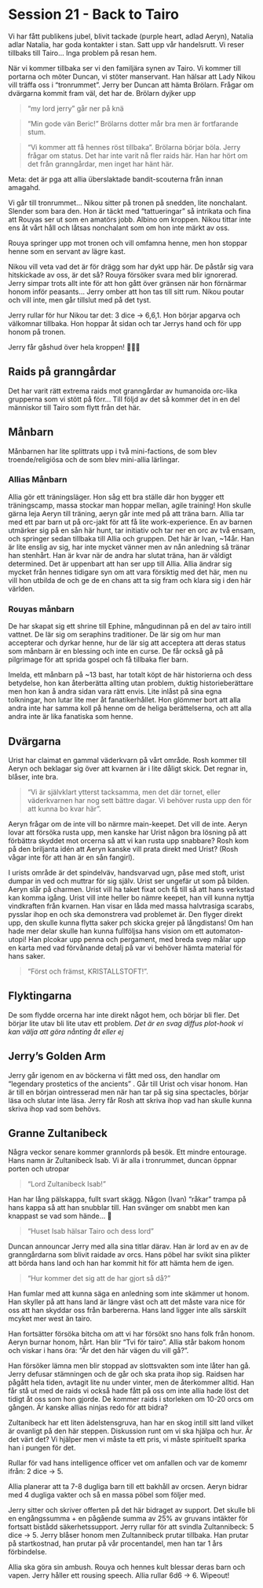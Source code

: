 # Session 21 - Back to Tairo

Vi har fått publikens jubel, blivit tackade (purple heart, adlad Aeryn), Natalia adlar Natalia, har goda kontakter i stan. Satt upp vår handelsrutt. Vi reser tillbaks till Tairo… Inga problem på resan hem.

När vi kommer tillbaka ser vi den familjära synen av Tairo. Vi kommer till portarna och möter Duncan, vi stöter manservant. Han hälsar att Lady Nikou vill träffa oss i “tronrummet”. Jerry ber Duncan att hämta Brölarn. Frågar om dvärgarna kommit fram väl, det har de. Brölarn dyjker upp

> “my lord jerry” går ner på knä

> “Min gode vän Beric!” Brölarns dotter mår bra men är fortfarande stum.

> “Vi kommer att få hennes röst tillbaka”. Brölarna börjar böla. Jerry frågar om status. Det har inte varit nå fler raids här. Han har hört om det från granngårdar, men inget har hänt här.

Meta: det är pga att allia überslaktade bandit-scouterna från innan amagahd.

Vi går till tronrummet… Nikou sitter på tronen på snedden, lite nonchalant. Slender som bara den. Hon är täckt med “tattueringar” så intrikata och fina att Rouyas ser ut som en amatörs jobb. Albino om kroppen. Nikou tittar inte ens åt vårt håll och låtsas nonchalant som om hon inte märkt av oss.

Rouya springer upp mot tronen och vill omfamna henne, men hon stoppar henne som en servant av lägre kast.

Nikou vill veta vad det är för drägg som har dykt upp här. De påstår sig vara hitskickade av oss, är det så? Rouya försöker svara med blir ignorerad. Jerry simpar trots allt inte för att hon gått över gränsen när hon förnärmar honom inför peasants… Jerry omber att hon tas till sitt rum. Nikou poutar och vill inte, men går tillslut med på det tyst.

Jerry rullar för hur Nikou tar det: 3 dice -> 6,6,1. Hon börjar apgarva och välkomnar tillbaka. Hon hoppar åt sidan och tar Jerrys hand och för upp honom på tronen.

Jerry får gåshud över hela kroppen! 🤮🤮🤮

## Raids på granngårdar

Det har varit rätt extrema raids mot granngårdar av humanoida orc-lika grupperna som vi stött på förr... Till följd av det så kommer det in en del människor till Tairo som flytt från det här.

## Månbarn

Månbarnen har lite splittrats upp i två mini-factions, de som blev troende/religiösa och de som blev mini-allia lärlingar.

### Allias Månbarn

Allia gör ett träningsläger. Hon såg ett bra ställe där hon bygger ett träningscamp, massa stockar man hoppar mellan, agile training! Hon skulle gärna leja Aeryn till träning, aeryn går inte med på att träna barn. Allia tar med ett par barn ut på orc-jakt för att få lite work-experience. En av barnen utmärker sig på en sån här hunt, tar initiativ och tar ner en orc av två ensam, och springer sedan tillbaka till Allia och gruppen. Det här är Ivan, ~14år. Han är lite enslig av sig, har inte mycket vänner men av nån anledning så tränar han stenhårt. Han är kvar när de andra har slutat träna, han är väldigt determined. Det är uppenbart att han ser upp till Allia.
Allia ändrar sig mycket från hennes tidigare syn om att vara försiktig med det här, men nu vill hon utbilda de och ge de en chans att ta sig fram och klara sig i den här världen.

### Rouyas månbarn

De har skapat sig ett shrine till Ephine, mångudinnan på en del av tairo intill vattnet. De lär sig om seraphins traditioner. De lär sig om hur man accepterar och dyrkar henne, hur de lär sig att acceptera att deras status som månbarn är en blessing och inte en curse. De får också gå på pilgrimage för att sprida gospel och få tillbaka fler barn.

Imelda, ett månbarn på ~13 bast, har totalt köpt de här historierna och dess betydelse, hon kan återberätta allting utan problem, duktig historieberättare men hon kan å andra sidan vara rätt envis. Lite inlåst på sina egna tolkningar, hon lutar lite mer åt fanatikerhållet. Hon glömmer bort att alla andra inte har samma koll på henne om de heliga berättelserna, och att alla andra inte är lika fanatiska som henne.

## Dvärgarna

Urist har claimat en gammal väderkvarn på vårt område. Rosh kommer till Aeryn och beklagar sig över att kvarnen är i lite dåligt skick. Det regnar in, blåser, inte bra.

> “Vi är självklart ytterst tacksamma, men det där tornet, eller väderkvarnen har nog sett bättre dagar. Vi behöver rusta upp den för att kunna bo kvar här”.

Aeryn frågar om de inte vill bo närmre main-keepet. Det vill de inte. Aeryn lovar att försöka rusta upp, men kanske har Urist någon bra lösning på att förbättra skyddet mot orcerna så att vi kan rusta upp snabbare? Rosh kom på den briljanta idén att Aeryn kanske vill prata direkt med Urist? (Rosh vågar inte för att han är en sån fangirl).

I urists område är det spindelväv, handsvarvad ugn, påse med stoft, urist dumpar in ved och muttrar för sig själv. Urist ser ungefär ut som på bilden. Aeryn slår på charmen. Urist vill ha taket fixat och få till så att hans verkstad kan komma igång. Urist vill inte heller bo nämre keepet, han vill kunna nyttja vindkraften från kvarnen. Han visar en låda med massa halvtrasiga scarabs, pysslar ihop en och ska demonstrera vad problemet är. Den flyger direkt upp, den skulle kunna flytta saker pch skicka grejer på långdistans! Om han hade mer delar skulle han kunna fullföljsa hans vision om ett automaton-utopi! Han plcokar upp penna och pergament, med breda svep målar upp en karta med vad förvånande detalj på var vi behöver hämta material för hans saker.

> “Först och främst, KRISTALLSTOFT!”.

## Flyktingarna

De som flydde orcerna har inte direkt något hem, och börjar bli fler. Det börjar lite utav bli lite utav ett problem. _Det är en svag diffus plot-hook vi kan välja att göra nånting åt eller ej_

## Jerry’s Golden Arm

Jerry går igenom en av böckerna vi fått med oss, den handlar om “legendary prostetics of the ancients” . Går till Urist och visar honom. Han är till en början ointresserad men när han tar på sig sina spectacles, börjar läsa och slutar inte läsa. Jerry får Rosh att skriva ihop vad han skulle kunna skriva ihop vad som behövs.

## Granne Zultanibeck

Några veckor senare kommer grannlords på besök. Ett mindre entourage. Hans namn är Zultanibeck Isab. Vi är alla i tronrummet, duncan öppnar porten och utropar

> “Lord Zultanibeck Isab!”

Han har lång pälskappa, fullt svart skägg. Någon (Ivan) “råkar” trampa på hans kappa så att han snubblar till. Han svänger om snabbt men kan knappast se vad som hände… 🤔

> “Huset Isab hälsar Tairo och dess lord”

Duncan announcar Jerry med alla sina titlar därav. Han är lord av en av de granngårdarna som blivit raidade av orcs. Hans pöbel har svikit sina plikter att börda hans land och han har kommit hit för att hämta hem de igen.

> “Hur kommer det sig att de har gjort så då?”

Han fumlar med att kunna säga en anledning som inte skämmer ut honom. Han skyller på att hans land är längre väst och att det måste vara nice för oss att han skyddar oss från barbererna. Hans land ligger inte alls särskilt mcyket mer west än tairo.

Han fortsätter försöka bitcha om att vi har försökt sno hans folk från honom. Aeryn burnar honom, hårt. Han blir “Tvi för tairo”. Allia står bakom honom och viskar i hans öra: “Är det den här vägen du vill gå?”.

Han försöker lämna men blir stoppad av slottsvakten som inte låter han gå. Jerry defusar stämningen och de går och ska prata ihop sig. Raidsen har pågått hela tiden, avtagit lite nu under vinter, men de återkommer alltid. Han får stå ut med de raids vi också hade fått på oss om inte allia hade löst det tidigt åt oss som hon gjorde.
De kommer raids i storleken om 10-20 orcs om gången. Är kanske allias ninjas redo för att bidra?

Zultanibeck har ett liten ädelstensgruva, han har en skog intill sitt land vilket är ovanligt på den här steppen. Diskussion runt om vi ska hjälpa och hur. Är det värt det? Vi hjälper men vi måste ta ett pris, vi måste spirituellt sparka han i pungen för det.

Rullar för vad hans intelligence officer vet om anfallen och var de komemr ifrån: 2 dice -> 5.

Allia planerar att ta 7-8 dugliga barn till ett bakhåll av orcsen. Aeryn bidrar med 4 dugliga vakter och så en massa pöbel som följer med.

Jerry sitter och skriver offerten på det här bidraget av support. Det skulle bli en engångssumma + en pågående summa av 25% av gruvans intäkter för fortsatt bistådd säkerhetssupport. Jerry rullar för att svindla Zultannibeck: 5 dice -> 5. Jerry blåser honom men Zultannibeck prutar tillbaka. Han prutar på startkostnad, han prutar på vår procentandel, men han tar 1 års förbindelse.

Allia ska göra sin ambush. Rouya och hennes kult blessar deras barn och vapen. Jerry håller ett rousing speech. Allia rullar 6d6 -> 6. Wipeout!
